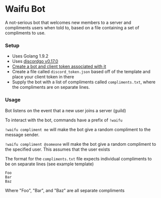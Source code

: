 Waifu Bot
==========

A not-serious bot that welcomes new members to a server and compliments users when told to, 
based on a file containing a set of compliments to use.

### Setup
- Uses Golang 1.9.2
- Uses [discordgo v0.17.0](https://github.com/bwmarrin/discordgo)
- [Create a bot and client token associated with it](https://github.com/reactiflux/discord-irc/wiki/Creating-a-discord-bot-&-getting-a-token)
- Create a file called `discord_token.json` based off of the template and place your client token in there
- Supply the bot with a list of compliments called `compliments.txt`, where the compliments are on separate lines.

### Usage

Bot listens on the event that a new user joins a server (guild)

To interact with the bot, commands have a prefix of `!waifu`

`!waifu compliment me` will make the bot give a random compliment to the message sender.

`!waifu compliment @someone` will make the bot give a random compliment to the specified user. This assumes that the user exists

The format for the `compliments.txt` file expects individual compliments to be on separate lines (see example template)
```text
Foo
Bar
Baz
```
Where "Foo", "Bar", and "Baz" are all separate compliments
